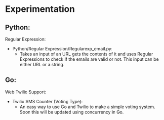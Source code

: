 Experimentation
=================

Python: 
---
Regular Expression:
- Python/Regular Expression/Regularexp_email.py:
    - Takes an input of an URL gets the contents of it and uses Regular Expressions to check if the emails are valid or not. This input can be either URL or a string. 

Go:
---
Web Twilio Support:
- Twilio SMS Counter (Voting Type):
    - An easy way to use Go and Twilio to make a simple voting system. Soon this will be updated using concurrency in Go.

